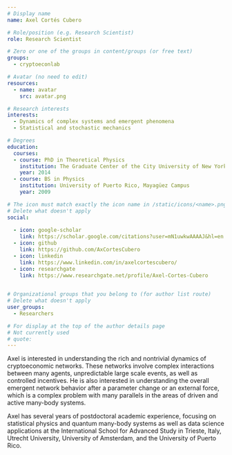 ```yaml
---
# Display name
name: Axel Cortés Cubero

# Role/position (e.g. Research Scientist)
role: Research Scientist

# Zero or one of the groups in content/groups (or free text)
groups:
  - cryptoeconlab

# Avatar (no need to edit)
resources:
  - name: avatar
    src: avatar.png

# Research interests
interests:
  - Dynamics of complex systems and emergent phenomena
  - Statistical and stochastic mechanics

# Degrees
education:
  courses:
  - course: PhD in Theoretical Physics
    institution: The Graduate Center of the City University of New York
    year: 2014
  - course: BS in Physics
    institution: University of Puerto Rico, Mayagüez Campus
    year: 2009

# The icon must match exactly the icon name in /static/icons/<name>.png
# Delete what doesn't apply
social:
  
  - icon: google-scholar
    link: https://scholar.google.com/citations?user=mN1uwkwAAAAJ&hl=en
  - icon: github
    link: https://github.com/AxCortesCubero
  - icon: linkedin
    link: https://www.linkedin.com/in/axelcortescubero/
  - icon: researchgate
    link: https://www.researchgate.net/profile/Axel-Cortes-Cubero
  

# Organizational groups that you belong to (for author list route)
# Delete what doesn't apply
user_groups:
  - Researchers

# For display at the top of the author details page
# Not currently used
# quote:
---
```



Axel is interested in understanding the rich and nontrivial dynamics of cryptoeconomic networks. These networks involve complex interactions between many agents, unpredictable large scale events, as well as controlled incentives. He is also interested in understanding the overall emergent network behavior after a parameter change or an external force, which is a complex problem with many parallels in the areas of driven and active many-body systems.

Axel has several years of postdoctoral academic experience, focusing on statistical physics and quantum many-body systems as well as data science applications at the International School for Advanced Study in Trieste, Italy,  Utrecht University, University of Amsterdam, and the University of Puerto Rico. 
